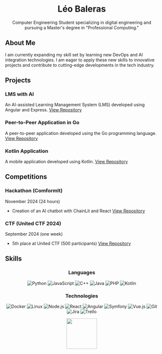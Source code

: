 <div align="center">
  <h1>Léo Baleras</h1>
  <p>Computer Engineering Student specializing in digital engineering and pursuing a Master's degree in "Professional Computing."</p>
</div>

## About Me

I am currently expanding my skill set by learning new DevOps and AI integration technologies. I am eager to apply these new skills to innovative projects and contribute to cutting-edge developments in the tech industry.

## Projects

### LMS with AI
An AI-assisted Learning Management System (LMS) developed using Angular and Express.
[View Repository](https://github.com/yourusername/lms-with-ai)

### Peer-to-Peer Application in Go
A peer-to-peer application developed using the Go programming language.
[View Repository](https://github.com/yourusername/peer-to-peer-go)

### Kotlin Application
A mobile application developed using Kotlin.
[View Repository](https://github.com/yourusername/kotlin-app)

## Competitions

### Hackathon (ComformIt)
November 2024 (24 hours)
- Creation of an AI chatbot with ChainLit and React
[View Repository](https://github.com/yourusername/hackathon-comforit)

### CTF (United CTF 2024)
September 2024 (one week)
- 5th place at United CTF (500 participants)
[View Repository](https://github.com/yourusername/united-ctf-2024)

## Skills

<div align="center">

### Languages

![Python](https://img.shields.io/badge/-Python-000?&logo=Python)
![JavaScript](https://img.shields.io/badge/-JavaScript-000?&logo=JavaScript)
![C++](https://img.shields.io/badge/-C++-000?&logo=c%2b%2b&logoColor=00599C)
![Java](https://img.shields.io/badge/-Java-000?&logo=Java&logoColor=007396)
![PHP](https://img.shields.io/badge/-PHP-000?&logo=PHP&logoColor=777BB4)
![Kotlin](https://img.shields.io/badge/-Kotlin-000?&logo=Kotlin&logoColor=F8981D)

### Technologies

![Docker](https://img.shields.io/badge/-Docker-000?&logo=Docker)
![Linux](https://img.shields.io/badge/-Linux-000?&logo=Linux)
![Node.js](https://img.shields.io/badge/-Node.js-000?&logo=node.js)
![React](https://img.shields.io/badge/-React-000?&logo=React)
![Angular](https://img.shields.io/badge/-Angular-000?&logo=Angular&logoColor=C3002F)
![Symfony](https://img.shields.io/badge/-Symfony-000?&logo=Symfony&logoColor=000000)
![Vue.js](https://img.shields.io/badge/-Vue.js-000?&logo=Vue.js&logoColor=4FC08D)
![Git](https://img.shields.io/badge/-Git-000?&logo=Git&logoColor=F05032)
![Jira](https://img.shields.io/badge/-Jira-000?&logo=Jira&logoColor=0052CC)
![Trello](https://img.shields.io/badge/-Trello-000?&logo=Trello&logoColor=0079BF)

</div>

<p align="center">
<img src="https://media.giphy.com/media/WUlplcMpOCEmTGBtBW/giphy.gif" width="100">
</p>
